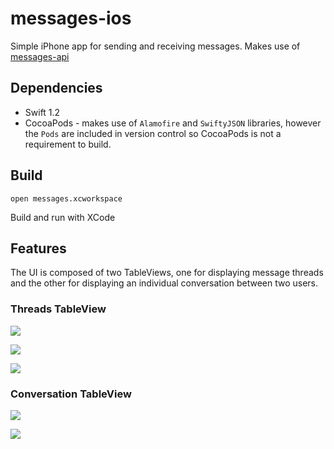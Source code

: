 # messages-ios

Simple iPhone app for sending and receiving messages. Makes use of [messages-api](https://github.com/johnymontana/messages-ap)

## Dependencies

* Swift 1.2
* CocoaPods - makes use of `Alamofire` and `SwiftyJSON` libraries, however the `Pods` are included in version control so CocoaPods is not a requirement to build.

## Build

`open messages.xcworkspace`

Build and run with XCode

## Features

The UI is composed of two TableViews, one for displaying message threads and the other for displaying an individual conversation between two users.

### Threads TableView

![](img/threads.png)

![](img/new_thread.png)

![](img/notification.png)

### Conversation TableView

![](img/conversation.png)

![](img/new_message.png)

